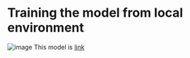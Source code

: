 #	Training the model from local environment
![image](https://github.com/user-attachments/assets/7b373a83-2be6-40e0-a302-344603daf024)
This model is [link](https://drive.google.com/drive/folders/1h55iIRLo8aX4bVU4vxjV3Jx_tVnFy5SC?usp=drive_link)
